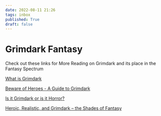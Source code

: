 ```yaml
---
date: 2022-08-11 21:26
tags: inbox
published: True
draft: false
---
```


# Grimdark Fantasy

Check out these links for More Reading on Grimdark and its place in the Fantasy Spectrum

[What is Grimdark](https://www.theazrianportal.com/blog/what-is-grimdark)

[Beware of Heroes - A Guide to Grimdark](https://medium.com/dice-addicts-weekly/beware-of-heroes-a-guide-to-grimdark-f9cea0a1df46)

[Is it Grimdark or is it Horror?](https://www.tor.com/2015/11/02/is-it-grimdark-or-is-it-horror/)

[Heroic, Realistic, and Grimdark – the Shades of Fantasy](https://alexraizman.com/2019/05/29/656/)
